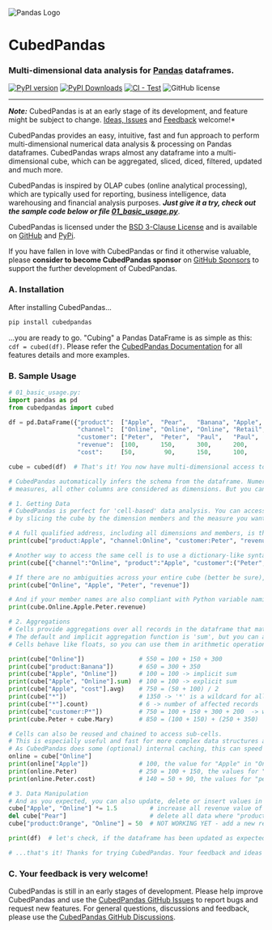 <picture align="center"><img alt="Pandas Logo" src="https://github.com/Zeutschler/cubedpandas/pages/assets/icons/cube64.jpg?raw=true"></picture>

# CubedPandas 

### Multi-dimensional data analysis for [Pandas](https://github.com/pandas-dev/pandas) dataframes.

[![PyPI version](https://badge.fury.io/py/cubedpandas.svg)](https://badge.fury.io/py/cubedpandas)
[![PyPI Downloads](https://img.shields.io/pypi/dm/cubedpandas.svg?label=PyPI%20downloads)](https://pypi.org/project/cubedpandas)
[![CI - Test](https://github.com/pandas-dev/pandas/actions/workflows/unit-tests.yml/badge.svg)](https://github.com/Zeutschler/cubedpandas/actions/workflows/unit-tests.yml)
![GitHub license](https://img.shields.io/github/license/Zeutschler/cubedpandas)   

-----------------

***Note:*** CubedPandas is at an early stage of its development, and feature might be subject to change. 
[Ideas, Issues](https://github.com/Zeutschler/cubedpandas/issues) and 
[Feedback](https://github.com/Zeutschler/cubedpandas/discussions) welcome!*

CubedPandas provides an easy, intuitive, fast and fun approach to perform multi-dimensional 
numerical data analysis & processing on Pandas dataframes. CubedPandas wraps almost any
dataframe into a multi-dimensional cube, which can be aggregated, sliced, diced, filtered, 
updated and much more. 

CubedPandas is inspired by OLAP cubes (online analytical processing), which are typically used
for reporting, business intelligence, data warehousing and financial analysis purposes. 
***Just give it a try, check out the sample code below or file [01_basic_usage.py](https://github.com/Zeutschler/cubedpandas/blob/master/samples/01_basic_usage.py)***. 
   

CubedPandas is licensed under the [BSD 3-Clause License](LICENSE) and is available on 
[GitHub](https://github.com/Zeutschler/cubedpandas) and [PyPi](https://pypi.org/project/cubedpandas/).

If you have fallen in love with CubedPandas or find it otherwise valuable, please **consider to become 
CubedPandas sponsor** on [GitHub Sponsors](https://github.com/sponsors/Zeutschler) to support the further 
development of CubedPandas. 


### A. Installation

After installing CubedPandas...

```bash
pip install cubedpandas
```

...you are ready to go. "Cubing" a Pandas DataFrame is as simple as this: `cdf = cubed(df)`.
Please refer the [CubedPandas Documentation](documentation.md) for all features details and more examples.

### B. Sample Usage

```python
# 01_basic_usage.py:
import pandas as pd
from cubedpandas import cubed

df = pd.DataFrame({"product":  ["Apple",  "Pear",   "Banana", "Apple",  "Pear",   "Banana"],
                   "channel":  ["Online", "Online", "Online", "Retail", "Retail", "Retail"],
                   "customer": ["Peter",  "Peter",  "Paul",   "Paul",   "Mary",   "Mary"  ],
                   "revenue":  [100,      150,      300,      200,      250,      350     ],
                   "cost":     [50,        90,      150,      100,      150,      175     ]})

cube = cubed(df)  # That's it! You now have multi-dimensional access to your dataframe. Let's see...

# CubedPandas automatically infers the schema from the dataframe. Numeric columns are considered as
# measures, all other columns are considered as dimensions. But you can also provide your own schema.

# 1. Getting Data
# CubedPandas is perfect for 'cell-based' data analysis. You can access individual cells of the cube
# by slicing the cube by the dimension members and the measure you want to access. The syntax is as follows:

# A full qualified address, including all dimensions and members, is the most explicit way to access a cell:
print(cube["product:Apple", "channel:Online", "customer:Peter", "revenue"])

# Another way to access the same cell is to use a dictionary-like syntax, very powerful & fast!
print(cube[{"channel":"Online", "product":"Apple", "customer":("Peter", "Paul")}, "revenue"])

# If there are no ambiguities across your entire cube (better be sure), you can also use this short form:
print(cube["Online", "Apple", "Peter", "revenue"])

# And if your member names are also compliant with Python variable naming, you can even use this form:
print(cube.Online.Apple.Peter.revenue)

# 2. Aggregations
# Cells provide aggregations over all records in the dataframe that match the given dimensions and members.
# The default and implicit aggregation function is 'sum', but you can also use 'min', 'max', 'avg', 'count', etc.
# Cells behave like floats, so you can use them in arithmetic operations.

print(cube["Online"])               # 550 = 100 + 150 + 300
print(cube["product:Banana"])       # 650 = 300 + 350
print(cube["Apple", "Online"])      # 100 = 100 -> implicit sum
print(cube["Apple", "Online"].sum)  # 100 = 100 -> explicit sum
print(cube["Apple", "cost"].avg)    # 750 = (50 + 100) / 2
print(cube["*"])                    # 1350 -> '*' is a wildcard for all members
print(cube["*"].count)              # 6 -> number of affected records
print(cube["customer:P*"])          # 750 = 100 + 150 + 300 + 200  -> wildcard search is also supported
print(cube.Peter + cube.Mary)       # 850 = (100 + 150) + (250 + 350)

# Cells can also be reused and chained to access sub-cells.
# This is especially useful and fast for more complex data structures and repeated access to the cell or sub-cells.
# As CubedPandas does some (optional) internal caching, this can speed up your processing time by factors.
online = cube["Online"]
print(online["Apple"])              # 100, the value for "Apple" in "Online" channel
print(online.Peter)                 # 250 = 100 + 150, the values for "peter" in "Online" channel
print(online.Peter.cost)            # 140 = 50 + 90, the values for "peter" in "Online" channel

# 3. Data Manipulation
# And as you expected, you can also update, delete or insert values in the underlying dataframe if you want to.
cube["Apple", "Online"] *= 1.5         # increase all revenue value of "Apple" in "Online" channel by 50%
del cube["Pear"]                       # delete all data where "product" is "Pear"
cube["product:Orange", "Online"] = 50  # NOT WORKING YET - add a new record for "Orange" in "Online" channel

print(df)  # let's check, if the dataframe has been updated as expected

# ...that's it! Thanks for trying CubedPandas. Your feedback and ideas are highly appreciated. 
```

### C. Your feedback is very welcome!
CubedPandas is still in an early stages of development. Please help improve CubedPandas and 
use the [CubedPandas GitHub Issues](https://github.com/Zeutschler/cubedpandas/issues) 
to report bugs and request new features. For general questions, discussions and feedback,
please use the [CubedPandas GitHub Discussions](https://github.com/Zeutschler/cubedpandas/discussions).
